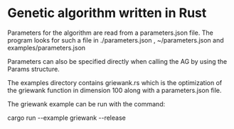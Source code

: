 # Genetic algorithm written in Rust
Parameters for the algorithm are read from a parameters.json file. The program looks for such a file in ./parameters.json , ~/parameters.json and examples/parameters.json

Parameters can also be specified directly when calling the AG by using the Params structure.

The examples directory contains griewank.rs which is the optimization of the griewank function in dimension 100 along with a parameters.json file.

The griewank example can be run with the command:

cargo run --example griewank --release


